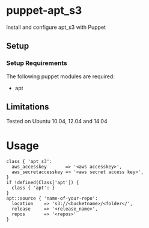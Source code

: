 puppet-apt_s3
=============

Install and configure apt_s3 with Puppet

## Setup

### Setup Requirements

The following puppet modules are required:

- apt

## Limitations

Tested on Ubuntu 10.04, 12.04 and 14.04


# Usage

```
class { 'apt_s3':
  aws_accesskey       => '<aws accesskey>',
  aws_secretaccesskey => '<aws secret access key>',
}
if !defined(Class['apt']) {
  class { 'apt': }
}
apt::source { 'name-of-your-repo':
  location    => 's3://<bucketname>/<folder</',
  release     => '<release_name>',
  repos       => '<repos>'
}
```
